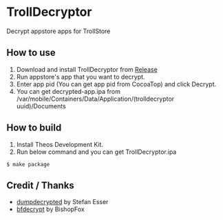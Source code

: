 # TrollDecryptor
Decrypt appstore apps for TrollStore

## How to use
1. Download and install TrollDecryptor from [Release](https://github.com/wh1te4ever/TrollDecryptor/releases)
2. Run appstore's app that you want to decrypt.
3. Enter app pid (You can get app pid from CocoaTop) and click Decrypt.
4. You can get decrypted-app.ipa from /var/mobile/Containers/Data/Application/(trolldecryptor uuid)/Documents

## How to build
1. Install Theos Development Kit.
2. Run below command and you can get TrollDecryptor.ipa
```
$ make package
```

## Credit / Thanks
- [dumpdecrypted](https://github.com/stefanesser/dumpdecrypted) by Stefan Esser
- [bfdecrypt](https://github.com/BishopFox/bfdecrypt) by BishopFox
